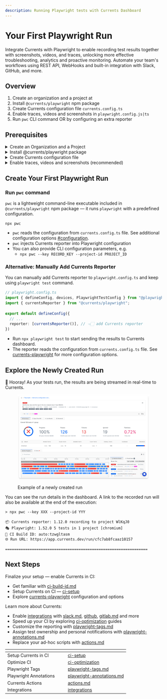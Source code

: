 ```yaml
---
description: Running Playwright tests with Currents Dashboard
---
```


# Your First Playwright Run

Integrate Currents with Playwright to enable recording test results together with screenshots, videos, and traces, unlocking more effective troubleshooting, analytics and proactive monitoring. Automate your team's workflows using REST API, WebHooks and built-in integration with Slack, GitHub, and more.&#x20;



## **Overview**

1. Create an organization and a project at&#x20;
2. Install `@currents/playwright` npm package
3. Create Currents configuration file `currents.config.ts`
4. Enable traces, videos and screenshots in `playwright.config.js|ts`&#x20;
5. Run  `pwc` CLI command OR by configuring an extra reporter



## Prerequisites

<details>

<summary>Create an Organization and a Project</summary>

After signing up for the dashboard service, you will be prompted to create a new organization and a project. You can change their names later.

<img src="../../.gitbook/assets/currents-create-org.gif" alt="Creating an Organization and a Project in Currents dashboard" data-size="original">

After creating a new organization and a project, you'll see on-screen instructions with your newly created **Project ID** and **Record Key.**&#x20;

Select Playwright from the framework selection list and then choose the preferred installation method (see below).

</details>

<details>

<summary>Install @currents/playwright package</summary>

```bash
npm i -D @currents/playwright
```

</details>

<details>

<summary>Create Currents configuration file</summary>

Create `currents.config.ts` ( or `.mjs` / `.js` )

```typescript
import { CurrentsConfig } from "@currents/playwright";

const config: CurrentsConfig = {
  recordKey: process.env.CURRENTS_RECORD_KEY || "your-record-key",
  projectId: process.env.CURRENTS_PROJECT_ID || "currents-project-id"
};

export default config;
```

</details>

<details>

<summary>Enable traces, videos and screenshots (recommended)</summary>

Enable traces, videos and screenshots in `playwright.config.ts`&#x20;

```javascript
use: {
    // ...
    trace: "on",
    video: "on",
    screenshot: "on",
}
```



</details>



## Create Your First Playwright Run

### Run `pwc` command

`pwc` is a lightweight command-line executable included in `@currents/playwright` npm package — it runs `playwright` with a predefined configuration.&#x20;

```
npx pwc
```

* `pwc` reads the configuration from `currents.config.ts` file. See additional configuration options [#configuration](you-first-playwright-run.md#configuration "mention").
* `pwc` injects Currents reporter into Playwright configuration
* You can also provide CLI configuration parameters, e.g.&#x20;
  * `npx pwc --key RECORD_KEY --project-id PROJECT_ID`



### Alternative: Manually Add Currents Reporter

You can manually add Currents reporter to `playwright.config.ts` and keep using `playwright test` command.&#x20;

```typescript
// playwright.config.ts
import { defineConfig, devices, PlaywrightTestConfig } from "@playwright/test";
import { currentsReporter } from "@currents/playwright";

export default defineConfig({
  // ...
  reporter: [currentsReporter()], // 👈🏻 add Currents reporter
})
```

* Run `npx playwright test` to start sending the results to Currents dashboard.
* The reporter reads the configuration from `currents.config.ts` file. See [currents-playwright](../../resources/reporters/currents-playwright/ "mention") for more configuration options.



## Explore the Newly Created Run

🎉 Hooray! As your tests run, the results are being streamed in real-time to Currents.

<figure><img src="../../.gitbook/assets/currents-2025-05-07-00.20.34@2x.png" alt=""><figcaption><p>Example of a newly created run</p></figcaption></figure>

You can see the run details in the dashboard. A link to the recorded run will also be available at the end of the execution:

```
> npx pwc --key XXX --project-id YYY

📦 Currents reporter: 1.12.0 recording to project WlKqJ0
🎭 Playwright: 1.52.0 5 tests in 1 project [chromium]
🔨 CI Build ID: auto:tzwgltasm
🌐 Run URL: https://app.currents.dev/run/cfc7ab8fcaaz10157

================================================================
```



## Next Steps

Finalize your setup — enable Currents in CI:

* Get familiar with [ci-build-id.md](../../guides/ci-build-id.md "mention")
* Setup Currents on CI — [ci-setup](../ci-setup/ "mention")
* Explore [currents-playwright](../../resources/reporters/currents-playwright/ "mention") configuration and options



Learn more about Currents:

* Enable [integrations](../../resources/integrations/ "mention") with [slack.md](../../resources/integrations/slack.md "mention"), [github](../../resources/integrations/github/ "mention"), [gitlab.md](../../resources/integrations/gitlab.md "mention") and more
* Speed up your CI by exploring [ci-optimization](../../guides/ci-optimization/ "mention") guides
* Customize the reporting with [playwright-tags.md](../../guides/playwright-tags.md "mention")
* Assign test ownership and personal notifications with [playwright-annotations.md](../../guides/playwright-annotations.md "mention")
* Replace your ad-hoc scripts with [actions.md](../../guides/currents-actions/reference/actions.md "mention")

<table data-view="cards"><thead><tr><th></th><th></th><th></th><th data-hidden data-card-target data-type="content-ref"></th></tr></thead><tbody><tr><td>Setup Currents in CI</td><td></td><td></td><td><a href="../ci-setup/">ci-setup</a></td></tr><tr><td>Optimize CI</td><td></td><td></td><td><a href="../../guides/ci-optimization/">ci-optimization</a></td></tr><tr><td>Playwright Tags</td><td></td><td></td><td><a href="../../guides/playwright-tags.md">playwright-tags.md</a></td></tr><tr><td>Playwright Annotations</td><td></td><td></td><td><a href="../../guides/playwright-annotations.md">playwright-annotations.md</a></td></tr><tr><td>Currents Actions</td><td></td><td></td><td><a href="../../guides/currents-actions/reference/actions.md">actions.md</a></td></tr><tr><td>Integrations</td><td></td><td></td><td><a href="../../resources/integrations/">integrations</a></td></tr></tbody></table>

